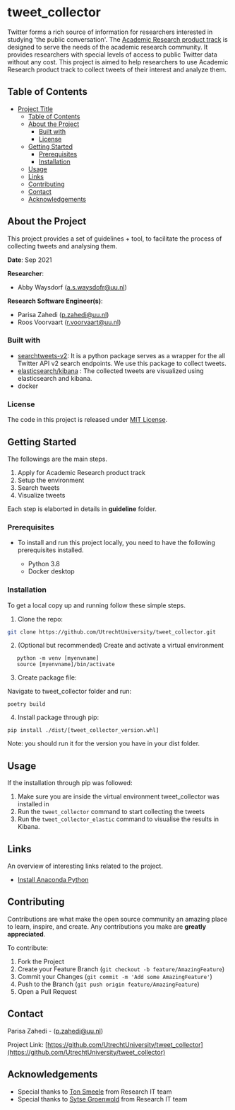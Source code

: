<!-- Parts of this template are inspired by https://github.com/othneildrew/Best-README-Template -->

# tweet_collector

<!-- Include Github badges here (optional) -->
<!-- e.g. Github Actions workflow status -->

Twitter forms a rich source of information for researchers interested in studying 'the public conversation'. 
The [Academic Research product track](https://developer.twitter.com/en/products/twitter-api/academic-research) is designed to serve the needs of the academic research community.
It provides researchers with special levels of access to public Twitter data without any cost.
This project is aimed to help researchers to use Academic Research product track to collect tweets of their interest and analyze them.

<!-- TABLE OF CONTENTS -->
## Table of Contents

- [Project Title](#project-title)
  - [Table of Contents](#table-of-contents)
  - [About the Project](#about-the-project)
    - [Built with](#built-with)
    - [License](#license)
  - [Getting Started](#getting-started)
    - [Prerequisites](#prerequisites)
    - [Installation](#installation)
  - [Usage](#usage)
  - [Links](#links)
  - [Contributing](#contributing)
  - [Contact](#contact)
  - [Acknowledgements](#Acknowledgements)

<!-- ABOUT THE PROJECT -->
## About the Project
This project provides a set of guidelines + tool, to facilitate the process of collecting tweets and analysing them.

**Date**: Sep 2021

**Researcher**:

- Abby Waysdorf (a.s.waysdofr@uu.nl)

**Research Software Engineer(s)**:

- Parisa Zahedi (p.zahedi@uu.nl)
- Roos Voorvaart (r.voorvaart@uu.nl)

### Built with
- [searchtweets-v2](https://pypi.org/project/searchtweets-v2/): It is a python package serves as a wrapper for the all Twitter API v2 search endpoints. We use this package to collect tweets.
- [elasticsearch/kibana](https://www.elastic.co/) : The collected tweets are visualized using elasticsearch and kibana.
- docker

<!-- Do not forget to also include the license in a separate file(LICENSE[.txt/.md]) and link it properly. -->
### License

The code in this project is released under [MIT License](LICENSE).

<!-- GETTING STARTED -->
## Getting Started
The followings are the main steps. 
1. Apply for Academic Research product track
2. Setup the environment
3. Search tweets
4. Visualize tweets

Each step is elaborted in details in **guideline** folder.

### Prerequisites

* To install and run this project locally, you need to have the following prerequisites installed.

  - Python 3.8
  - Docker desktop

### Installation

To get a local copy up and running follow these simple steps.

1. Clone the repo:
```sh
git clone https://github.com/UtrechtUniversity/tweet_collector.git
```
2. (Optional but recommended) Create and activate a virtual environment
```
   python -m venv [myenvname]
   source [myenvname]/bin/activate
```
3. Create package file:

Navigate to tweet_collector folder and run:

```
poetry build
```

4. Install package through pip:
```
pip install ./dist/[tweet_collector_version.whl]
```

Note: you should run it for the version you have in your dist folder.

<!-- USAGE -->
## Usage
If the installation through pip was followed:
1. Make sure you are inside the virtual environment tweet_collector was installed in
1. Run the `tweet_collector` command to start collecting the tweets
1. Run the `tweet_collector_elastic` command to visualise the results in Kibana.

<!-- LINKS -->
## Links

An overview of interesting links related to the project.
- [Install Anaconda Python](https://www.anaconda.com/download/)

<!-- CONTRIBUTING -->
## Contributing

Contributions are what make the open source community an amazing place to learn, inspire, and create. Any contributions you make are **greatly appreciated**.

To contribute:

1. Fork the Project
2. Create your Feature Branch (`git checkout -b feature/AmazingFeature`)
3. Commit your Changes (`git commit -m 'Add some AmazingFeature'`)
4. Push to the Branch (`git push origin feature/AmazingFeature`)
5. Open a Pull Request

<!-- CONTACT -->
## Contact

Parisa Zahedi - (p.zahedi@uu.nl)

Project Link: [https://github.com/UtrechtUniversity/tweet_collector](https://github.com/UtrechtUniversity/tweet_collector)

<!-- ACKNOWLEDGEMENTS -->
## Acknowledgements
* Special thanks to [Ton Smeele](A.P.M.smeele@uu.nl) from Research IT team
* Special thanks to [Sytse Groenwold](s.groenwold@uu.nl) from Research IT team

